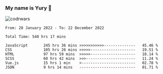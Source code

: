 ### My name is Yury 👋 
![codrwars](https://www.codewars.com/users/litury/badges/micro) 


<!--START_SECTION:waka-->

```text
From: 28 January 2022 - To: 22 December 2022

Total Time: 540 hrs 17 mins

JavaScript       245 hrs 36 mins >>>>>>>>>>>--------------   45.46 %
CSS              105 hrs 26 mins >>>>>--------------------   19.51 %
HTML             97 hrs 59 mins  >>>>>--------------------   18.14 %
SCSS             60 hrs 42 mins  >>>----------------------   11.24 %
Vue.js           15 hrs 1 min    >------------------------   02.78 %
JSON             9 hrs 14 mins   -------------------------   01.71 %
```

<!--END_SECTION:waka-->

